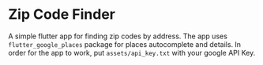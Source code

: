 # Zip Code Finder

A simple flutter app for finding zip codes by address.
The app uses `flutter_google_places` package for places autocomplete and details.
In order for the app to work, put `assets/api_key.txt` with your google API Key.